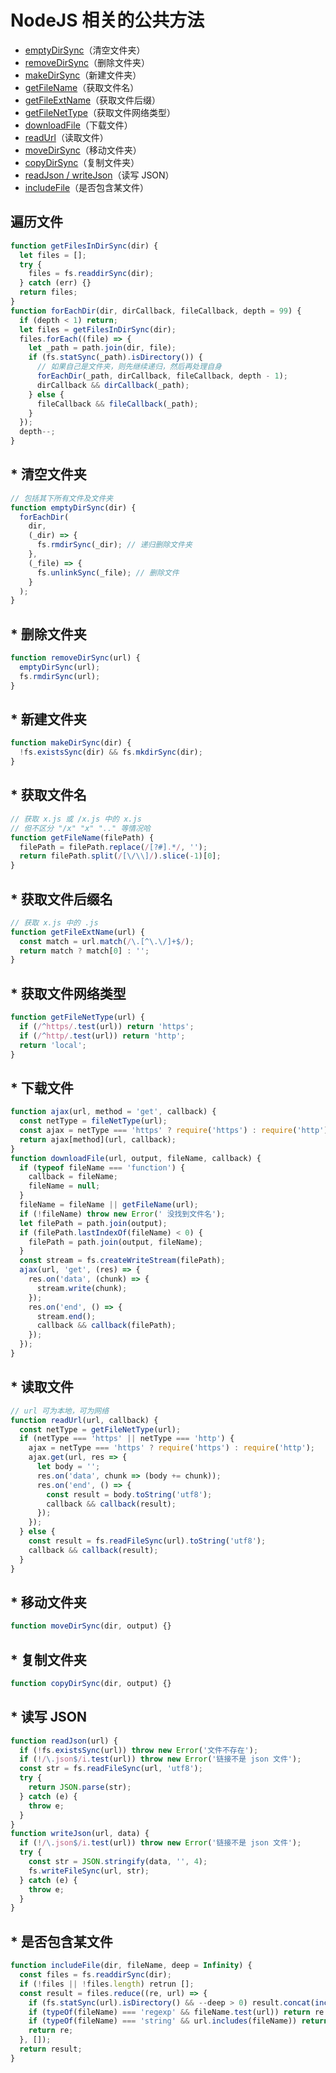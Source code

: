 # NodeJS 相关的公共方法

- [emptyDirSync](#-清空文件夹)（清空文件夹）
- [removeDirSync](#-删除文件夹)（删除文件夹）
- [makeDirSync](#-新建文件夹)（新建文件夹）
- [getFileName](#-获取文件名)（获取文件名）
- [getFileExtName](#-获取文件后缀)（获取文件后缀）
- [getFileNetType](#-获取文件网络类型)（获取文件网络类型）
- [downloadFile](#-下载文件)（下载文件）
- [readUrl](#-读取文件)（读取文件）
- [moveDirSync](#-移动文件夹)（移动文件夹）
- [copyDirSync](#-复制文件夹)（复制文件夹）
- [readJson / writeJson](#-读写-JSON)（读写 JSON）
- [includeFile](#-是否包含某文件)（是否包含某文件）

## 遍历文件

```js
function getFilesInDirSync(dir) {
  let files = [];
  try {
    files = fs.readdirSync(dir);
  } catch (err) {}
  return files;
}
function forEachDir(dir, dirCallback, fileCallback, depth = 99) {
  if (depth < 1) return;
  let files = getFilesInDirSync(dir);
  files.forEach((file) => {
    let _path = path.join(dir, file);
    if (fs.statSync(_path).isDirectory()) {
      // 如果自己是文件夹，则先继续递归，然后再处理自身
      forEachDir(_path, dirCallback, fileCallback, depth - 1);
      dirCallback && dirCallback(_path);
    } else {
      fileCallback && fileCallback(_path);
    }
  });
  depth--;
}
```

## \* 清空文件夹

```js
// 包括其下所有文件及文件夹
function emptyDirSync(dir) {
  forEachDir(
    dir,
    (_dir) => {
      fs.rmdirSync(_dir); // 递归删除文件夹
    },
    (_file) => {
      fs.unlinkSync(_file); // 删除文件
    }
  );
}
```

## \* 删除文件夹

```js
function removeDirSync(url) {
  emptyDirSync(url);
  fs.rmdirSync(url);
}
```

## \* 新建文件夹

```js
function makeDirSync(dir) {
  !fs.existsSync(dir) && fs.mkdirSync(dir);
}
```

## \* 获取文件名

```js
// 获取 x.js 或 /x.js 中的 x.js
// 但不区分 "/x" "x" ".." 等情况哈
function getFileName(filePath) {
  filePath = filePath.replace(/[?#].*/, '');
  return filePath.split(/[\/\\]/).slice(-1)[0];
}
```

## \* 获取文件后缀名

```js
// 获取 x.js 中的 .js
function getFileExtName(url) {
  const match = url.match(/\.[^\.\/]+$/);
  return match ? match[0] : '';
}
```

## \* 获取文件网络类型

```js
function getFileNetType(url) {
  if (/^https/.test(url)) return 'https';
  if (/^http/.test(url)) return 'http';
  return 'local';
}
```

## \* 下载文件

```js
function ajax(url, method = 'get', callback) {
  const netType = fileNetType(url);
  const ajax = netType === 'https' ? require('https') : require('http');
  return ajax[method](url, callback);
}
function downloadFile(url, output, fileName, callback) {
  if (typeof fileName === 'function') {
    callback = fileName;
    fileName = null;
  }
  fileName = fileName || getFileName(url);
  if (!fileName) throw new Error(' 没找到文件名');
  let filePath = path.join(output);
  if (filePath.lastIndexOf(fileName) < 0) {
    filePath = path.join(output, fileName);
  }
  const stream = fs.createWriteStream(filePath);
  ajax(url, 'get', (res) => {
    res.on('data', (chunk) => {
      stream.write(chunk);
    });
    res.on('end', () => {
      stream.end();
      callback && callback(filePath);
    });
  });
}
```

## \* 读取文件

```js
// url 可为本地，可为网络
function readUrl(url, callback) {
  const netType = getFileNetType(url);
  if (netType === 'https' || netType === 'http') {
    ajax = netType === 'https' ? require('https') : require('http');
    ajax.get(url, res => {
      let body = '';
      res.on('data', chunk => (body += chunk));
      res.on('end', () => {
        const result = body.toString('utf8');
        callback && callback(result);
      });
    });
  } else {
    const result = fs.readFileSync(url).toString('utf8');
    callback && callback(result);
  }
}
```

## \* 移动文件夹

```js
function moveDirSync(dir, output) {}
```

## \* 复制文件夹

```js
function copyDirSync(dir, output) {}
```

## \* 读写 JSON

```js
function readJson(url) {
  if (!fs.existsSync(url)) throw new Error('文件不存在');
  if (!/\.json$/i.test(url)) throw new Error('链接不是 json 文件');
  const str = fs.readFileSync(url, 'utf8');
  try {
    return JSON.parse(str);
  } catch (e) {
    throw e;
  }
}
function writeJson(url, data) {
  if (!/\.json$/i.test(url)) throw new Error('链接不是 json 文件');
  try {
    const str = JSON.stringify(data, '', 4);
    fs.writeFileSync(url, str);
  } catch (e) {
    throw e;
  }
}
```

## \* 是否包含某文件

```js
function includeFile(dir, fileName, deep = Infinity) {
  const files = fs.readdirSync(dir);
  if (!files || !files.length) retrun [];
  const result = files.reduce((re, url) => {
    if (fs.statSync(url).isDirectory() && --deep > 0) result.concat(includeFile(url, fileName, deep));
    if (typeOf(fileName) === 'regexp' && fileName.test(url)) return re.concat([url]);
    if (typeOf(fileName) === 'string' && url.includes(fileName)) return re.concat([url]);
    return re;
  }, []);
  return result;
}
```

